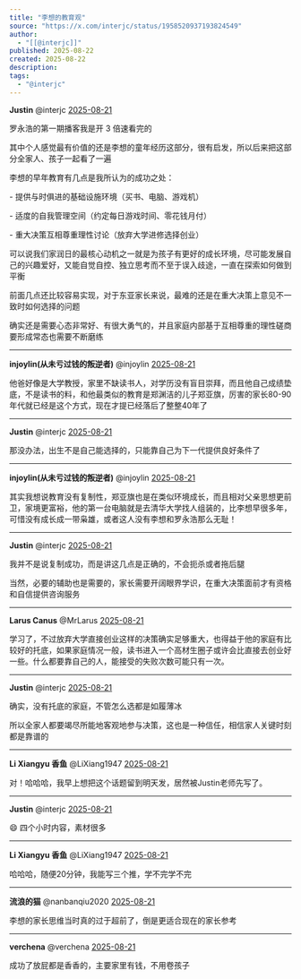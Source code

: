 ```yaml
---
title: "李想的教育观"
source: "https://x.com/interjc/status/1958520937193824549"
author:
  - "[[@interjc]]"
published: 2025-08-22
created: 2025-08-22
description:
tags:
  - "@interjc"
---
```

**Justin** @interjc [2025-08-21](https://x.com/interjc/status/1958520937193824549)

罗永浩的第一期播客我是开 3 倍速看完的

其中个人感觉最有价值的还是李想的童年经历这部分，很有启发，所以后来把这部分全家人、孩子一起看了一遍

李想的早年教育有几点是我所认为的成功之处：

\- 提供与时俱进的基础设施环境（买书、电脑、游戏机）

\- 适度的自我管理空间（约定每日游戏时间、零花钱月付）

\- 重大决策互相尊重理性讨论（放弃大学进修选择创业）

可以说我们家润日的最核心动机之一就是为孩子有更好的成长环境，尽可能发展自己的兴趣爱好，又能自觉自控、独立思考而不至于误入歧途，一直在探索如何做到平衡

前面几点还比较容易实现，对于东亚家长来说，最难的还是在重大决策上意见不一致时如何选择的问题

确实还是需要心态非常好、有很大勇气的，并且家庭内部基于互相尊重的理性磋商要形成常态也需要不断磨练

---

**injoylin(从未亏过钱的叛逆者)** @injoylin [2025-08-21](https://x.com/injoylin/status/1958543823920935259)

他爸好像是大学教授，家里不缺读书人，对学历没有盲目崇拜，而且他自己成绩垫底，不是读书的料，和他最类似的教育是郑渊洁的儿子郑亚旗，厉害的家长80-90年代就已经是这个方式，现在才提已经落后了整整40年了

---

**Justin** @interjc [2025-08-21](https://x.com/interjc/status/1958544506170605658)

那没办法，出生不是自己能选择的，只能靠自己为下一代提供良好条件了

---

**injoylin(从未亏过钱的叛逆者)** @injoylin [2025-08-21](https://x.com/injoylin/status/1958545140038939053)

其实我想说教育没有复制性，郑亚旗也是在类似环境成长，而且相对父亲思想更前卫，家境更富裕，他的第一台电脑就是去清华大学找人组装的，比李想早很多年，可惜没有成长成一带枭雄，或者这人没有李想和罗永浩那么无耻！

---

**Justin** @interjc [2025-08-21](https://x.com/interjc/status/1958545861295706219)

我并不是说复制成功，而是讲这几点是正确的，不会扼杀或者拖后腿

当然，必要的辅助也是需要的，家长需要开阔眼界学识，在重大决策面前才有资格和自信提供咨询服务

---

**Larus Canus** @MrLarus [2025-08-21](https://x.com/MrLarus/status/1958635056492085307)

学习了，不过放弃大学直接创业这样的决策确实足够重大，也得益于他的家庭有比较好的托底，如果家庭情况一般，读书进入一个高材生圈子或许会比直接去创业好一些。什么都要靠自己的人，能接受的失败次数可能只有一次。

---

**Justin** @interjc [2025-08-21](https://x.com/interjc/status/1958671186428403976)

确实，没有托底的家庭，不管怎么选都是如履薄冰

所以全家人都要竭尽所能地客观地参与决策，这也是一种信任，相信家人关键时刻都是靠谱的

---

**Li Xiangyu 香鱼** @LiXiang1947 [2025-08-21](https://x.com/LiXiang1947/status/1958528949065294020)

对！哈哈哈，我早上想把这个话题留到明天发，居然被Justin老师先写了。

---

**Justin** @interjc [2025-08-21](https://x.com/interjc/status/1958539223080091750)

😄 四个小时内容，素材很多

---

**Li Xiangyu 香鱼** @LiXiang1947 [2025-08-21](https://x.com/LiXiang1947/status/1958545390749282812)

哈哈哈，随便20分钟，我能写三个推，学不完学不完

---

**流浪的猫** @nanbanqiu2020 [2025-08-21](https://x.com/nanbanqiu2020/status/1958537460335460762)

李想的家长思维当时真的过于超前了，倒是更适合现在的家长参考

---

**verchena** @verchena [2025-08-21](https://x.com/verchena/status/1958657939784573249)

成功了放屁都是香香的，主要家里有钱，不用卷孩子
